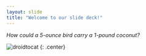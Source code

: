 ```yaml
---
layout: slide
title: "Welcome to our slide deck!"
---
```


_How could a 5-ounce bird carry a 1-pound coconut?_

![droidtocat](https://octodex.github.com/images/droidtocat.png)
{: .center}

